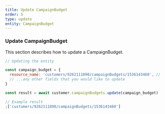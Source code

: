 ```yaml
---
title: Update CampaignBudget
order: 5
type: update
entity: CampaignBudget
---
```


### Update CampaignBudget

This section describes how to update a CampaignBudget.

```javascript
// Updating the entity

const campaign_budget = {
  resource_name: 'customers/9262111890/campaignBudgets/1536143460', // The resource_name is required
  // ...any other fields that you would like to update
}

const result = await customer.campaignBudgets.update(campaign_budget)
```

```javascript
// Example result
;['customers/9262111890/campaignBudgets/1536143460']
```
